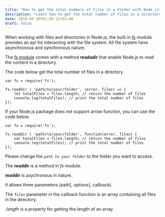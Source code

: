 ```yaml
---
title: "How to get the total numbers of Files in a Folder with Node.js"
description: "Learn how to get the total number of files in a directory using the fs module"
date: 2018-04-30T01:05:12+01:00
draft: false
---
```


When working with files and directories in Node.js, the built in <a href="https://nodejs.org/api/fs.html">fs</a> module provides an api for interacting with the file system. All file system have asynchronous and synchronous nature.

The <a href="https://nodejs.org/api/fs.html">fs module</a> comes with a method **readadir** that enable Node.js to read the content in a directory. 

The code below get the total number of files in a directory.

```
var fs = require('fs');

fs.readdir ( 'path/to/your/folder', (error, files) => {
    let totalFiles = files.length; // return the number of files
    console.log(totalFiles); // print the total number of files
});

```
If your Node.js package does not support arrow function, you can use the code below.

```
var fs = require('fs');

fs.readdir ( 'path/to/your/folder', function(error, files) { 
    var totalFiles = files.length; // return the number of files
    console.log(totalFiles); // print the total number of files
});
```
Please change the *`path to your folder`* to the folder you want to access.


The **readdir** is  a method in *fs* module.

**readdir** is asychronous in nature.

It allows three parameters (path[, options], callback).

The *`files`* parameter in the callback function is an array containing all files in the directory.

*.length* is a property for getting the length of an array.

